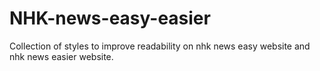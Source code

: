 # NHK-news-easy-easier
Collection of styles to improve readability on nhk news easy website and nhk news easier website.
